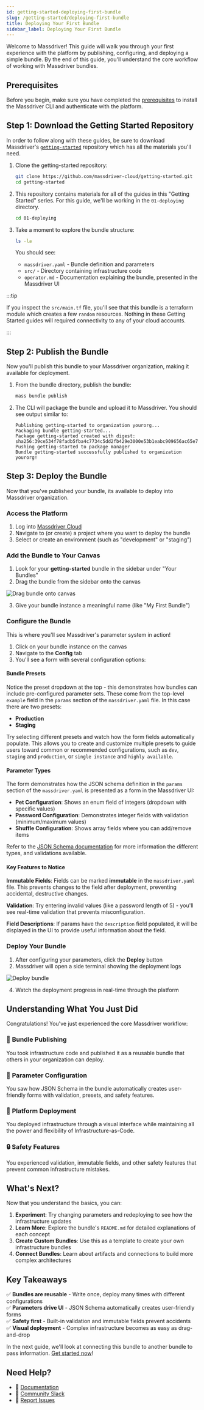 ```yaml
---
id: getting-started-deploying-first-bundle
slug: /getting-started/deploying-first-bundle
title: Deploying Your First Bundle
sidebar_label: Deploying Your First Bundle
---
```


Welcome to Massdriver! This guide will walk you through your first experience with the platform by publishing, configuring, and deploying a simple bundle. By the end of this guide, you'll understand the core workflow of working with Massdriver bundles.

## Prerequisites

Before you begin, make sure you have completed the [prerequisites](../cli/00-overview.md#prerequisites) to install the Massdriver CLI and authenticate with the platform.

## Step 1: Download the Getting Started Repository

In order to follow along with these guides, be sure to download Massdriver's [`getting-started`](https://github.com/massdriver-cloud/getting-started) repository which has all the materials you'll need.

1. Clone the getting-started repository:

    ```bash
    git clone https://github.com/massdriver-cloud/getting-started.git
    cd getting-started
    ```
2. This repository contains materials for all of the guides in this "Getting Started" series. For this guide, we'll be working in the `01-deploying` directory.

    ```bash
    cd 01-deploying
    ```

2. Take a moment to explore the bundle structure:

    ```bash
    ls -la
    ```

    You should see:
    - `massdriver.yaml` - Bundle definition and parameters
    - `src/` - Directory containing infrastructure code
    - `operator.md` - Documentation explaining the bundle, presented in the Massdriver UI

:::tip 

If you inspect the `src/main.tf` file, you'll see that this bundle is a terraform module which creates a few `random` resources. Nothing in these Getting Started guides will required connectivity to any of your cloud accounts.

:::

## Step 2: Publish the Bundle

Now you'll publish this bundle to your Massdriver organization, making it available for deployment.

1. From the bundle directory, publish the bundle:

    ```bash
    mass bundle publish
    ```

2. The CLI will package the bundle and upload it to Massdriver. You should see output similar to:

    ```
    Publishing getting-started to organization yourorg...
    Packaging bundle getting-started...
    Package getting-started created with digest: sha256:39ce534f78fadb5fba4c7734c5dd2fb429e3000e53b1eabc909656ac65e7e258
    Pushing getting-started to package manager
    Bundle getting-started successfully published to organization yourorg!
    ```

## Step 3: Deploy the Bundle

Now that you've published your bundle, its available to deploy into Massdriver organization.

### Access the Platform

1. Log into [Massdriver Cloud](https://massdriver.cloud)
2. Navigate to (or create) a project where you want to deploy the bundle
3. Select or create an environment (such as "development" or "staging")

### Add the Bundle to Your Canvas

1. Look for your **getting-started** bundle in the sidebar under "Your Bundles"
2. Drag the bundle from the sidebar onto the canvas

![Drag bundle onto canvas](img/drag_bundle.gif)

3. Give your bundle instance a meaningful name (like "My First Bundle")

### Configure the Bundle

This is where you'll see Massdriver's parameter system in action!

1. Click on your bundle instance on the canvas
2. Navigate to the **Config** tab
3. You'll see a form with several configuration options:

#### Bundle Presets
Notice the preset dropdown at the top - this demonstrates how bundles can include pre-configured parameter sets. These come from the top-level `example` field in the `params` section of the `massdriver.yaml` file. In this case there are two presets:

- **Production**
- **Staging**

Try selecting different presets and watch how the form fields automatically populate. This allows you to create and customize multiple presets to guide users toward common or recommended configurations, such as `dev`, `staging` and `production`, or `single instance` and `highly available`.

#### Parameter Types
The form demonstrates how the JSON schema definition in the `params` section of the `massdriver.yaml` is presented as a form in the Massdriver UI:

- **Pet Configuration**: Shows an enum field of integers (dropdown with specific values)
- **Password Configuration**: Demonstrates integer fields with validation (minimum/maximum values)
- **Shuffle Configuration**: Shows array fields where you can add/remove items

Refer to the [JSON Schema documentation](https://json-schema.org/understanding-json-schema/reference/type) for more information the different types, and validations available.

#### Key Features to Notice

**Immutable Fields**: Fields can be marked **immutable** in the `massdriver.yaml` file. This prevents changes to the field after deployment, preventing accidental, destructive changes.

**Validation**: Try entering invalid values (like a password length of 5) - you'll see real-time validation that prevents misconfiguration.

**Field Descriptions**: If params have the `description` field populated, it will be displayed in the UI to provide useful information about the field.

### Deploy Your Bundle

1. After configuring your parameters, click the **Deploy** button
2. Massdriver will open a side terminal showing the deployment logs

![Deploy bundle](img/deploy_bundle.gif)

4. Watch the deployment progress in real-time through the platform

## Understanding What You Just Did

Congratulations! You've just experienced the core Massdriver workflow:

### 📨 **Bundle Publishing**
You took infrastructure code and published it as a reusable bundle that others in your organization can deploy.

### 🔧 **Parameter Configuration**
You saw how JSON Schema in the bundle automatically creates user-friendly forms with validation, presets, and safety features.

### 🚀 **Platform Deployment**
You deployed infrastructure through a visual interface while maintaining all the power and flexibility of Infrastructure-as-Code.

### 🔒 **Safety Features**
You experienced validation, immutable fields, and other safety features that prevent common infrastructure mistakes.

## What's Next?

Now that you understand the basics, you can:

1. **Experiment**: Try changing parameters and redeploying to see how the infrastructure updates
2. **Learn More**: Explore the bundle's `README.md` for detailed explanations of each concept
3. **Create Custom Bundles**: Use this as a template to create your own infrastructure bundles
4. **Connect Bundles**: Learn about artifacts and connections to build more complex architectures

## Key Takeaways

✅ **Bundles are reusable** - Write once, deploy many times with different configurations  
✅ **Parameters drive UI** - JSON Schema automatically creates user-friendly forms  
✅ **Safety first** - Built-in validation and immutable fields prevent accidents  
✅ **Visual deployment** - Complex infrastructure becomes as easy as drag-and-drop  

In the next guide, we'll look at connecting this bundle to another bundle to pass information. [Get started now](02-connecting-bundles.md)!

## Need Help?

- 📄 [Documentation](https://docs.massdriver.cloud)
- 💬 [Community Slack](https://join.slack.com/t/massdrivercommunity/shared_invite/zt-1smvckvdj-jVFpBG2jF5XiYzX2njDCWA)
- 🐛 [Report Issues](https://github.com/massdriver-cloud/getting-started/issues)
